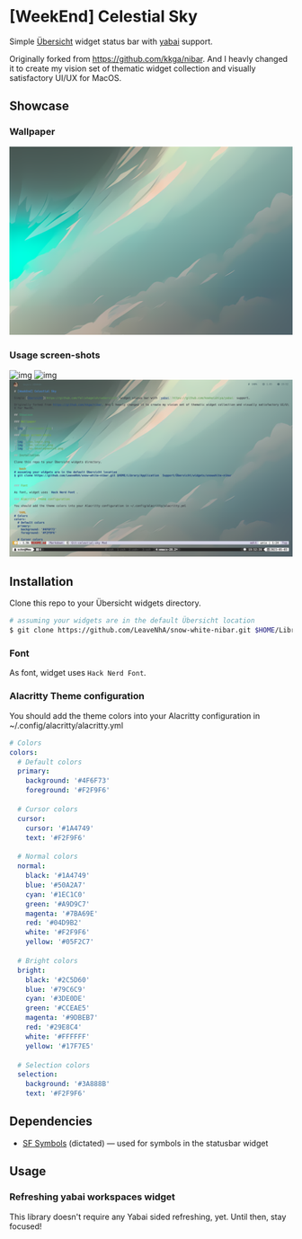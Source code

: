# [WeekEnd] Celestial Sky

Simple [Übersicht](https://github.com/felixhageloh/uebersicht) widget status bar with [yabai](https://github.com/koekeishiya/yabai) support.

Originally forked from https://github.com/kkga/nibar. And I heavly changed it to create my vision set of thematic widget collection and visually satisfactory UI/UX for MacOS.

## Showcase

### Wallpaper

![img](./wallpaper.png)

### Usage screen-shots

![img](./ss.login.png)
![img](./ss.initial.png)
![img](./ss.developmentv2.png)

## Installation

Clone this repo to your Übersicht widgets directory.

```bash
# assuming your widgets are in the default Übersicht location
$ git clone https://github.com/LeaveNhA/snow-white-nibar.git $HOME/Library/Application\ Support/Übersicht/widgets/snowwhite-nibar
```

### Font

As font, widget uses `Hack Nerd Font`.

### Alacritty Theme configuration

You should add the theme colors into your Alacritty configuration in ~/.config/alacritty/alacritty.yml

```YAML
# Colors
colors:
  # Default colors
  primary:
    background: '#4F6F73'
    foreground: '#F2F9F6'

  # Cursor colors
  cursor:
    cursor: '#1A4749'
    text: '#F2F9F6'

  # Normal colors
  normal:
    black: '#1A4749'
    blue: '#50A2A7'
    cyan: '#1EC1C0'
    green: '#A9D9C7'
    magenta: '#7BA69E'
    red: '#04D9B2'
    white: '#F2F9F6'
    yellow: '#05F2C7'

  # Bright colors
  bright:
    black: '#2C5D60'
    blue: '#79C6C9'
    cyan: '#3DE0DE'
    green: '#CCEAE5'
    magenta: '#9DBEB7'
    red: '#29E8C4'
    white: '#FFFFFF'
    yellow: '#17F7E5'

  # Selection colors
  selection:
    background: '#3A888B'
    text: '#F2F9F6'
```

## Dependencies

- [SF Symbols](https://developer.apple.com/sf-symbols/) (dictated) — used for symbols in the statusbar widget

## Usage

### Refreshing yabai workspaces widget

This library doesn't require any Yabai sided refreshing, yet. Until then, stay focused!
